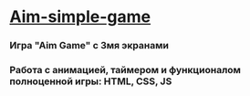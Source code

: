 # [Aim-simple-game](https://yippeesmile.github.io/Aim-simple-game/)

### Игрa "Aim Game" с 3мя экранами

### Работа с анимацией, таймером и функционалом полноценной игры: HTML, CSS, JS

